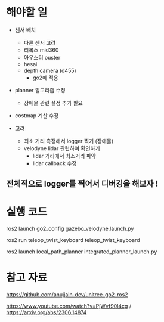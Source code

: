 # 해야할 일
- 센서 배치 
    - 다른 센서 고려
    - 리복스 mid360
    - 아우스터 ouster
    - hesai 
    - depth camera (d455)
        - go2에 적용 

- planner 알고리즘 수정
    - 장애물 관련 설정 추가 필요 

- costmap 계산 수정 

- 고려
    - 최소 거리 측정해서 logger 찍기 (장애물)
    - velodyne lidar 관련하여 확인하기 
        - lidar 거리에서 최소거리 파악 
        - lidar callback 수정


## 전체적으로 logger를 찍어서 디버깅을 해보자 ! 


# 실행 코드
ros2 launch go2_config gazebo_velodyne.launch.py 

ros2 run teleop_twist_keyboard teleop_twist_keyboard

ros2 launch local_path_planner integrated_planner_launch.py

# 참고 자료

https://github.com/anujjain-dev/unitree-go2-ros2

https://www.youtube.com/watch?v=PjWvf90l4cg / https://arxiv.org/abs/2306.14874